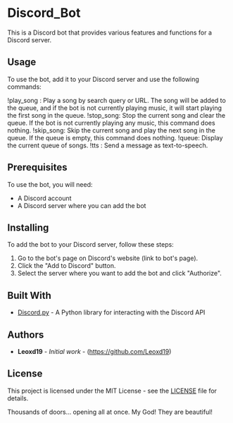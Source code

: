 # Discord_Bot

This is a Discord bot that provides various features and functions for a Discord server.

## Usage
To use the bot, add it to your Discord server and use the following commands:

!play_song <query>: Play a song by search query or URL. The song will be added to the queue, and if the bot is not currently playing music, it will start playing the first song in the queue.
!stop_song: Stop the current song and clear the queue. If the bot is not currently playing any music, this command does nothing.
!skip_song: Skip the current song and play the next song in the queue. If the queue is empty, this command does nothing.
!queue: Display the current queue of songs.
!tts <message>: Send a message as text-to-speech.
 
## Prerequisites

To use the bot, you will need:

- A Discord account
- A Discord server where you can add the bot

## Installing

To add the bot to your Discord server, follow these steps:

1. Go to the bot's page on Discord's website (link to bot's page).
2. Click the "Add to Discord" button.
3. Select the server where you want to add the bot and click "Authorize".

## Built With

- [Discord.py](https://github.com/Rapptz/discord.py) - A Python library for interacting with the Discord API

## Authors

- **Leoxd19** - *Initial work* - (https://github.com/Leoxd19)

## License

This project is licensed under the MIT License - see the [LICENSE](LICENSE) file for details.







 Thousands of doors... opening all at once. My God! They are beautiful!
